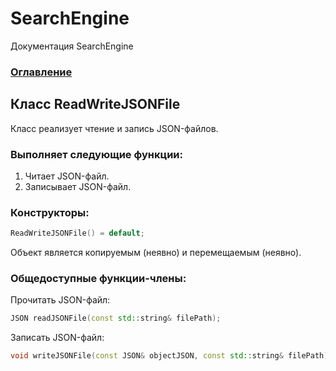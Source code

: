 
# SearchEngine
Документация SearchEngine

### [Оглавление](../index.md)

## Класс ReadWriteJSONFile
Класс реализует чтение и запись JSON-файлов.
### Выполняет следующие функции:
1. Читает JSON-файл.
2. Записывает JSON-файл.
### Конструкторы:
```cpp
ReadWriteJSONFile() = default;
```
Объект является копируемым (неявно) и перемещаемым (неявно).
### Общедоступные функции-члены:
Прочитать JSON-файл:
```cpp
JSON readJSONFile(const std::string& filePath);
```
Записать JSON-файл:
```cpp
void writeJSONFile(const JSON& objectJSON, const std::string& filePath);
```
